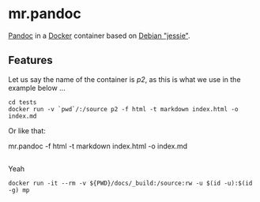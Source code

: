 # mr.pandoc

[Pandoc](http://pandoc.org/) in a [Docker](https://www.docker.com/) container based on [Debian "jessie"](https://www.debian.org/releases/jessie/).

## Features


Let us say the name of the container is *p2*, as this is what we use in the example below ...



```
cd tests
docker run -v `pwd`/:/source p2 -f html -t markdown index.html -o index.md
```

Or like that:

mr.pandoc -f html -t markdown index.html -o index.md

##
 Yeah

```
docker run -it --rm -v ${PWD}/docs/_build:/source:rw -u $(id -u):$(id -g) mp
```

